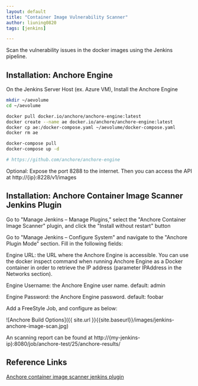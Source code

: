 ```yaml
---
layout: default
title: "Container Image Vulnerability Scanner"
author: liuning0820
tags: [jenkins]

---
```


Scan the vulnerability issues in the docker images using the Jenkins pipeline.

## Installation: Anchore Engine

On the Jenkins Server Host (ex. Azure VM), Install the Anchore Engine

```sh
mkdir ~/aevolume
cd ~/aevolume

docker pull docker.io/anchore/anchore-engine:latest
docker create --name ae docker.io/anchore/anchore-engine:latest
docker cp ae:/docker-compose.yaml ~/aevolume/docker-compose.yaml
docker rm ae

docker-compose pull
docker-compose up -d

# https://github.com/anchore/anchore-engine

```

Optional: Expose the port 8288 to the internet. Then you can access the API at http://{ip}:8228/v1/images

## Installation: Anchore Container Image Scanner Jenkins Plugin

Go to "Manage Jenkins – Manage Plugins," select the "Anchore Container Image Scanner" plugin, and click the "Install without restart" button

Go to "Manage Jenkins – Configure System" and navigate to the "Anchore Plugin Mode" section. Fill in the following fields:

Engine URL: the URL where the Anchore Engine is accessible. You can use the docker inspect command when running Anchore Engine as a Docker container in order to retrieve the IP address (parameter IPAddress in the Networks section).

Engine Username: the Anchore Engine user name. default: admin

Engine Password: the Anchore Engine password. default: foobar

Add a FreeStyle Job, and configure as below:

![Anchore Build Options]({{ site.url }}{{site.baseurl}}/images/jenkins-anchore-image-scan.jpg)

An scanning report can be found at http://{my-jenkins-ip}:8080/job/anchore-test/25/anchore-results/

## Reference Links

[Anchore container image scanner jenkins plugin](https://dzone.com/articles/anchore-container-image-scanner-jenkins-plugin )

